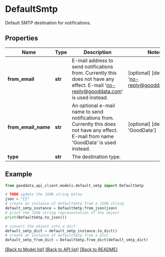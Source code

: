 # DefaultSmtp

Default SMTP destination for notifications.

## Properties

Name | Type | Description | Notes
------------ | ------------- | ------------- | -------------
**from_email** | **str** | E-mail address to send notifications from. Currently this does not have any effect. E-mail &#39;no-reply@gooddata.com&#39; is used instead. | [optional] [default to 'no-reply@gooddata.com']
**from_email_name** | **str** | An optional e-mail name to send notifications from. Currently this does not have any effect. E-mail from name &#39;GoodData&#39; is used instead. | [optional] [default to 'GoodData']
**type** | **str** | The destination type. | 

## Example

```python
from gooddata_api_client.models.default_smtp import DefaultSmtp

# TODO update the JSON string below
json = "{}"
# create an instance of DefaultSmtp from a JSON string
default_smtp_instance = DefaultSmtp.from_json(json)
# print the JSON string representation of the object
print(DefaultSmtp.to_json())

# convert the object into a dict
default_smtp_dict = default_smtp_instance.to_dict()
# create an instance of DefaultSmtp from a dict
default_smtp_from_dict = DefaultSmtp.from_dict(default_smtp_dict)
```
[[Back to Model list]](../README.md#documentation-for-models) [[Back to API list]](../README.md#documentation-for-api-endpoints) [[Back to README]](../README.md)


